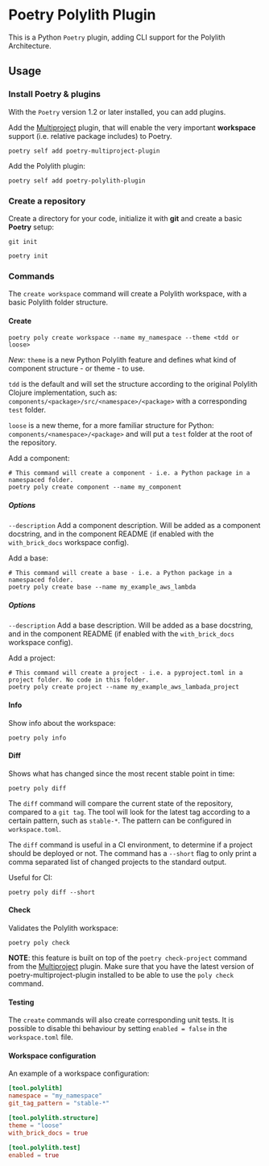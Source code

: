 # Poetry Polylith Plugin

This is a Python `Poetry` plugin, adding CLI support for the Polylith Architecture.

## Usage

### Install Poetry & plugins
With the `Poetry` version 1.2 or later installed, you can add plugins.

Add the [Multiproject](https://github.com/DavidVujic/poetry-multiproject-plugin) plugin, that will enable the very important __workspace__ support (i.e. relative package includes) to Poetry.
``` shell
poetry self add poetry-multiproject-plugin
```

Add the Polylith plugin:
``` shell
poetry self add poetry-polylith-plugin
```

### Create a repository
Create a directory for your code, initialize it with __git__ and create a basic __Poetry__ setup:

``` shell
git init

poetry init
```

### Commands
The `create workspace` command will create a Polylith workspace, with a basic Polylith folder structure.


#### Create
``` shell
poetry poly create workspace --name my_namespace --theme <tdd or loose>
```

*New:* `theme` is a new Python Polylith feature and defines what kind of component structure - or theme - to use.

`tdd` is the default and will set the structure according to the original Polylith Clojure implementation, such as:
`components/<package>/src/<namespace>/<package>` with a corresponding `test` folder.

`loose` is a new theme, for a more familiar structure for Python:
`components/<namespace>/<package>` and will put a `test` folder at the root of the repository.


Add a component:

``` shell
# This command will create a component - i.e. a Python package in a namespaced folder.
poetry poly create component --name my_component
```

##### Options
`--description` Add a component description. Will be added as a component docstring, and in the component README (if enabled with the `with_brick_docs` workspace config).

Add a base:

``` shell
# This command will create a base - i.e. a Python package in a namespaced folder.
poetry poly create base --name my_example_aws_lambda
```

##### Options
`--description` Add a base description. Will be added as a base docstring, and in the component README (if enabled with the `with_brick_docs` workspace config).

Add a project:

``` shell
# This command will create a project - i.e. a pyproject.toml in a project folder. No code in this folder.
poetry poly create project --name my_example_aws_lambada_project
```

#### Info
Show info about the workspace:

``` shell
poetry poly info
```

#### Diff
Shows what has changed since the most recent stable point in time:

``` shell
poetry poly diff
```

The `diff` command will compare the current state of the repository, compared to a `git tag`.
The tool will look for the latest tag according to a certain pattern, such as `stable-*`.
The pattern can be configured in `workspace.toml`.

The `diff` command is useful in a CI environment, to determine if a project should be deployed or not.
The command has a `--short` flag to only print a comma separated list of changed projects to the standard output.


Useful for CI:
``` shell
poetry poly diff --short
```

#### Check
Validates the Polylith workspace:

``` shell
poetry poly check
```

**NOTE**: this feature is built on top of the `poetry check-project` command from the [Multiproject](https://github.com/DavidVujic/poetry-multiproject-plugin) plugin.
Make sure that you have the latest version of poetry-multiproject-plugin installed to be able to use the `poly check` command.

#### Testing
The `create` commands will also create corresponding unit tests. It is possible to disable thi behaviour
by setting `enabled = false` in the `workspace.toml` file.


#### Workspace configuration
An example of a workspace configuration:

``` toml
[tool.polylith]
namespace = "my_namespace"
git_tag_pattern = "stable-*"

[tool.polylith.structure]
theme = "loose"
with_brick_docs = true

[tool.polylith.test]
enabled = true
```
